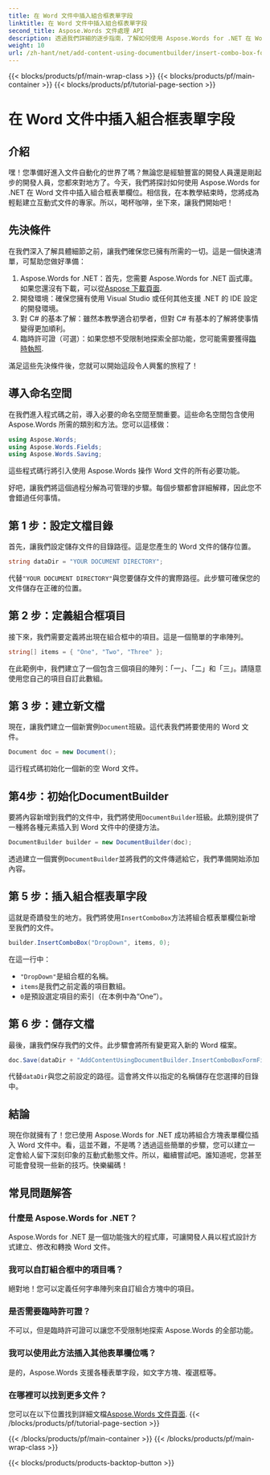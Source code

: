 ```yaml
---
title: 在 Word 文件中插入組合框表單字段
linktitle: 在 Word 文件中插入組合框表單字段
second_title: Aspose.Words 文件處理 API
description: 透過我們詳細的逐步指南，了解如何使用 Aspose.Words for .NET 在 Word 文件中插入組合框表單欄位。
weight: 10
url: /zh-hant/net/add-content-using-documentbuilder/insert-combo-box-form-field/
---
```


{{< blocks/products/pf/main-wrap-class >}}
{{< blocks/products/pf/main-container >}}
{{< blocks/products/pf/tutorial-page-section >}}

# 在 Word 文件中插入組合框表單字段

## 介紹

嘿！您準備好進入文件自動化的世界了嗎？無論您是經驗豐富的開發人員還是剛起步的開發人員，您都來對地方了。今天，我們將探討如何使用 Aspose.Words for .NET 在 Word 文件中插入組合框表單欄位。相信我，在本教學結束時，您將成為輕鬆建立互動式文件的專家。所以，喝杯咖啡，坐下來，讓我們開始吧！

## 先決條件

在我們深入了解具體細節之前，讓我們確保您已擁有所需的一切。這是一個快速清單，可幫助您做好準備：

1.  Aspose.Words for .NET：首先，您需要 Aspose.Words for .NET 函式庫。如果您還沒有下載，可以從[Aspose 下載頁面](https://releases.aspose.com/words/net/).
2. 開發環境：確保您擁有使用 Visual Studio 或任何其他支援 .NET 的 IDE 設定的開發環境。
3. 對 C# 的基本了解：雖然本教學適合初學者，但對 C# 有基本的了解將使事情變得更加順利。
4. 臨時許可證（可選）：如果您想不受限制地探索全部功能，您可能需要獲得[臨時執照](https://purchase.aspose.com/temporary-license/).

滿足這些先決條件後，您就可以開始這段令人興奮的旅程了！

## 導入命名空間

在我們進入程式碼之前，導入必要的命名空間至關重要。這些命名空間包含使用 Aspose.Words 所需的類別和方法。您可以這樣做：

```csharp
using Aspose.Words;
using Aspose.Words.Fields;
using Aspose.Words.Saving;
```

這些程式碼行將引入使用 Aspose.Words 操作 Word 文件的所有必要功能。

好吧，讓我們將這個過程分解為可管理的步驟。每個步驟都會詳細解釋，因此您不會錯過任何事情。

## 第 1 步：設定文檔目錄

首先，讓我們設定儲存文件的目錄路徑。這是您產生的 Word 文件的儲存位置。

```csharp
string dataDir = "YOUR DOCUMENT DIRECTORY";
```

代替`"YOUR DOCUMENT DIRECTORY"`與您要儲存文件的實際路徑。此步驟可確保您的文件儲存在正確的位置。

## 第 2 步：定義組合框項目

接下來，我們需要定義將出現在組合框中的項目。這是一個簡單的字串陣列。

```csharp
string[] items = { "One", "Two", "Three" };
```

在此範例中，我們建立了一個包含三個項目的陣列：「一」、「二」和「三」。請隨意使用您自己的項目自訂此數組。

## 第 3 步：建立新文檔

現在，讓我們建立一個新實例`Document`班級。這代表我們將要使用的 Word 文件。

```csharp
Document doc = new Document();
```

這行程式碼初始化一個新的空 Word 文件。

## 第4步：初始化DocumentBuilder

要將內容新增到我們的文件中，我們將使用`DocumentBuilder`班級。此類別提供了一種將各種元素插入到 Word 文件中的便捷方法。

```csharp
DocumentBuilder builder = new DocumentBuilder(doc);
```

透過建立一個實例`DocumentBuilder`並將我們的文件傳遞給它，我們準備開始添加內容。

## 第 5 步：插入組合框表單字段

這就是奇蹟發生的地方。我們將使用`InsertComboBox`方法將組合框表單欄位新增至我們的文件。

```csharp
builder.InsertComboBox("DropDown", items, 0);
```

在這一行中：
- `"DropDown"`是組合框的名稱。
- `items`是我們之前定義的項目數組。
- `0`是預設選定項目的索引（在本例中為“One”）。

## 第 6 步：儲存文檔

最後，讓我們保存我們的文件。此步驟會將所有變更寫入新的 Word 檔案。

```csharp
doc.Save(dataDir + "AddContentUsingDocumentBuilder.InsertComboBoxFormField.docx");
```

代替`dataDir`與您之前設定的路徑。這會將文件以指定的名稱儲存在您選擇的目錄中。

## 結論

現在你就擁有了！您已使用 Aspose.Words for .NET 成功將組合方塊表單欄位插入 Word 文件中。看，這並不難，不是嗎？透過這些簡單的步驟，您可以建立一定會給人留下深刻印象的互動式動態文件。所以，繼續嘗試吧。誰知道呢，您甚至可能會發現一些新的技巧。快樂編碼！

## 常見問題解答

### 什麼是 Aspose.Words for .NET？  
Aspose.Words for .NET 是一個功能強大的程式庫，可讓開發人員以程式設計方式建立、修改和轉換 Word 文件。

### 我可以自訂組合框中的項目嗎？  
絕對地！您可以定義任何字串陣列來自訂組合方塊中的項目。

### 是否需要臨時許可證？  
不可以，但是臨時許可證可以讓您不受限制地探索 Aspose.Words 的全部功能。

### 我可以使用此方法插入其他表單欄位嗎？  
是的，Aspose.Words 支援各種表單字段，如文字方塊、複選框等。

### 在哪裡可以找到更多文件？  
您可以在以下位置找到詳細文檔[Aspose.Words 文件頁面](https://reference.aspose.com/words/net/).
{{< /blocks/products/pf/tutorial-page-section >}}

{{< /blocks/products/pf/main-container >}}
{{< /blocks/products/pf/main-wrap-class >}}

{{< blocks/products/products-backtop-button >}}

